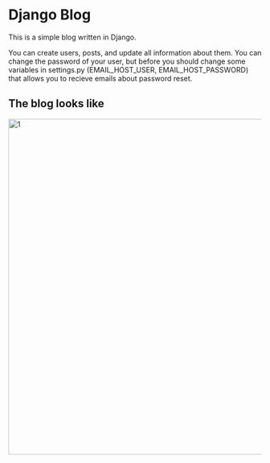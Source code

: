 # Django Blog

This is a simple blog written in Django.

You can create users, posts, and update all information about them.
You can change the password of your user, but before you should change some variables in settings.py (EMAIL_HOST_USER, EMAIL_HOST_PASSWORD) that allows you to recieve emails about password reset.

## The blog looks like
<img width="667" alt="1" src="https://github.com/Jetwev/Django_Blog/assets/57868864/0a7b915f-5949-4306-a50b-69fb7a72d0af">
